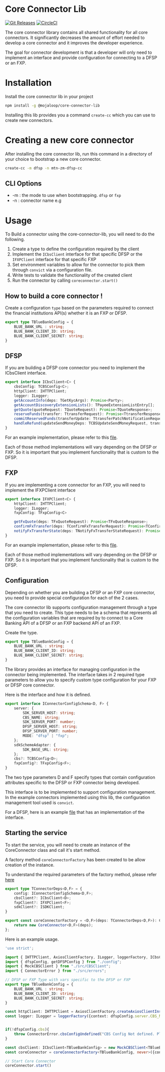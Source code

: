 # Core Connector Lib 
[![Git Releases](https://img.shields.io/github/release/mojaloop/ml-reference-connectors.svg?style=flat)](https://github.com/mojaloop/ml-reference-connectors/releases)
[![CircleCI](https://circleci.com/gh/mojaloop/ml-reference-connectors.svg?style=svg)](https://circleci.com/gh/mojaloop/ml-reference-connectors)

The core connector library contains all shared functionality for all core connectors. It significantly decreases the amount of effort needed to develop a core connector and it improves the developer experience.

The goal for connector development is that a developer will only need to implement an interface and provide configuration for connecting to a DFSP or an FXP.

# Installation
Install the core connector lib in your project

```bash
npm install -g @mojaloop/core-connector-lib
```
Installing this lib provides you a command `create-cc` which you can use to create new connectors. 

# Creating a new core connector
After installing the core connector lib, run this command in a directory of your choice to bootstrap a new core connector. 

```bash
create-cc -m dfsp -n mtn-zm-dfsp-cc
```
## CLI Options

- -m : the mode to use when bootstrapping. `dfsp` or `fxp`
- -n : connector name e.g

# Usage
To Build a connector using the core-connector-lib, you will need to do the following.
1. Create a type to define the configuration required by the client
2. Implement the `ICbsClient` interface for that specific DFSP or the `IFXPClient` interface for that specific FXP
3. Set environment variables to allow for the connector to pick them through `convict` via a configuration file.
4. Write tests to validate the functionality of the created client
5. Run the connector by calling `coreconnector.start()`

## How to build a core connector !

Create a configuration `type` based on the parameters required to connect the financial institutions API(s) whether it is an FXP or DFSP.

```typescript
export type TBlueBankConfig = {
    BLUE_BANK_URL : string;
    BLUE_BANK_CLIENT_ID: string;
    BLUE_BANK_CLIENT_SECRET: string;
}
```
## DFSP
If you are building a DFSP core connector you need to implement the ICbsClient interface.

```typescript
export interface ICbsClient<C> {
    cbsConfig: TCBSConfig<C>;
    httpClient: IHTTPClient;
    logger: ILogger;
    getAccountInfo(deps: TGetKycArgs): Promise<Party>;
    getAccountDiscoveryExtensionLists(): TPayeeExtensionListEntry[];
    getQuote(quoteRequest: TQuoteRequest): Promise<TQuoteResponse>;
    reserveFunds(transfer: TtransferRequest): Promise<TtransferResponse>;
    commitReservedFunds(transferUpdate: TtransferPatchNotificationRequest): Promise<void>;
    handleRefund(updateSendMoneyDeps: TCBSUpdateSendMoneyRequest, transferId: string): Promise<void>;
}
```
For an example implementation, please refer to this [file](./examples/abc-ug-dfsp-core-connector/src/CBSClient.ts).

Each of those method implementations will vary depending on the DFSP or FXP. So it is important that you implement functionality that is custom to the DFSP.

## FXP 
If you are implementing a core connector for an FXP, you will need to implement the IFXPClient interface

```typescript 
export interface IFXPClient<C> {
    httpClient: IHTTPClient;
    logger: ILogger;
    fxpConfig: TFxpConfig<C>

    getFxQuote(deps: TFxQuoteRequest): Promise<TFxQuoteResponse>;
    confirmFxTransfer(deps: TConfirmFxTransferRequest): Promise<TConfirmFxTransferResponse>;
    notifyFxTransferState(deps: TNotifyFxTransferStateRequest): Promise<TNotifyFxTransferStateResponse>;
}
```

For an example implementation, please refer to this [file](./examples/abc-ug-fxp-core-connector/src/FXPClient.ts).

Each of those method implementations will vary depending on the DFSP or FXP. So it is important that you implement functionality that is custom to the DFSP.

## Configuration
Depending on whether you are building a DFSP or an FXP core connector, you need to provide special configuration for each of the 2 cases. 

The core connector lib supports configuration management through a type that you need to create. This type needs to be a schema that represents all the configuration variables that are required by to connect to a Core Banking API of a DFSP or an FXP backend API of an FXP.

Create the type. 

```typescript
export type TBlueBankConfig = {
    BLUE_BANK_URL : string;
    BLUE_BANK_CLIENT_ID: string;
    BLUE_BANK_CLIENT_SECRET: string;
}
```

The library provides an interface for managing configuration in the connector being implemented. The interface takes in 2 required type parameters to allow you to specify custom type configuration for your FXP or DFSP core connector.

Here is the interface and how it is defined.
```typescript
export interface IConnectorConfigSchema<D, F> {
    server: {
        SDK_SERVER_HOST: string;
        CBS_NAME: string;
        SDK_SERVER_PORT: number;
        DFSP_SERVER_HOST: string;
        DFSP_SERVER_PORT: number;
        MODE: "dfsp" | "fxp";
    };
    sdkSchemeAdapter: {
        SDK_BASE_URL: string;
    };
    cbs?: TCBSConfig<D>;
    fxpConfig?: TFxpConfig<F>;
}
```

The two type parameters D and F specify types that contain configuration attributes specific to the DFSP or FXP connector being developed.

This interface is to be implemented to support configuration management. In the example connectors implemented using this lib, the configuration management tool used is `convict`.

For a DFSP, here is an example [file](./examples/abc-ug-dfsp-core-connector/config.ts) that has an implementation of the interface. 

## Starting the service
To start the service, you will need to create an instance of the CoreConnector class and call it's start method.

A factory method `coreConnectorFactory` has been created to be allow creation of the instance.

To understand the required parameters of the factory method, please refer [here](./src/CoreConnector.ts)

```typescript
export type TConnectorDeps<D,F> = {
    config: IConnectorConfigSchema<D,F>;
    cbsClient?: ICbsClient<D>;
    fxpClient?: IFXPClient<F>;
    sdkClient?: ISDKClient;
}

export const coreConnectorFactory = <D,F>(deps: TConnectorDeps<D,F>): CoreConnector<D,F> => {
    return new CoreConnector<D,F>(deps);
};
```

Here is an example usage.

```typescript
'use strict';

import { IHTTPClient, AxiosClientFactory, ILogger, loggerFactory, ICbsClient, coreConnectorFactory } from "@mojaloop/core-connector-lib";
import { dfspConfig, getDFSPConfig } from "./config";
import { MockCBSClient } from "./src/CBSClient";
import { ConnectorError } from "./src/errors";

// DFSP or FXP Type with vars specific to the DFSP or FXP
export type TBlueBankConfig = {
    BLUE_BANK_URL : string;
    BLUE_BANK_CLIENT_ID: string;
    BLUE_BANK_CLIENT_SECRET: string;
}

const httpClient: IHTTPClient = AxiosClientFactory.createAxiosClientInstance();
const logger: ILogger = loggerFactory({context: dfspConfig.server.CBS_NAME});


if(!dfspConfig.cbs){
    throw ConnectorError.cbsConfigUndefined("CBS Config Not defined. Please fix the configuration in config.ts","0",0);
}

const cbsClient: ICbsClient<TBlueBankConfig> = new MockCBSClient<TBlueBankConfig>(dfspConfig.cbs,httpClient,logger);
const coreConnector = coreConnectorFactory<TBlueBankConfig, never>({config: getDFSPConfig(),cbsClient: cbsClient});

// Start Core Connector
coreConnector.start()
```
